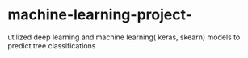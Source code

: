 # machine-learning-project-
utilized deep learning and machine learning( keras, skearn) models to predict tree classifications
